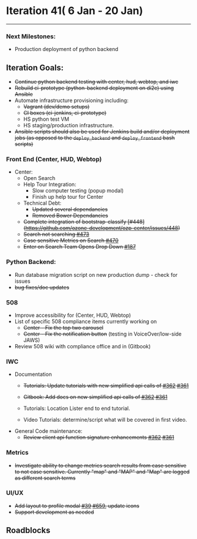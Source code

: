 # Iteration 41( 6 Jan - 20 Jan)

*** 
### Next Milestones:
* Production deployment of python backend

## Iteration Goals:
* ~~Continue python backend testing with center, hud, webtop, and iwc~~
* ~~Rebuild ci-prototype (python-backend deployment on di2e) using Ansible~~
* Automate infrastructure provisioning including:
  * ~~Vagrant (dev/demo setups)~~
  * ~~CI boxes (ci-jenkins, ci-prototype)~~
  * HS python test VM
  * HS staging/production infrastructure. 
* ~~Ansible scripts should also be used for Jenkins build and/or deployment jobs (as opposed to the `deploy_backend` and `deploy_frontend` bash scripts)~~

### Front End (Center, HUD, Webtop)

* Center:
  * Open Search
  * Help Tour Integration:
    * Slow computer testing (popup modal)
    * Finish up help tour for Center
  * Technical Debt:
    * ~~Updated several dependancies~~ 
    * ~~Removed Bower Dependancies~~
  * ~~Complete integration of bootstrap-classify [#448] (https://github.com/ozone-development/ozp-center/issues/448)~~
  * ~~Search not searching [#473](https://github.com/ozone-development/ozp-center/issues/473)~~
  * ~~Case sensitive Metrics on Search [#470](https://github.com/ozone-development/ozp-center/issues/470)~~
  * ~~Enter on Search Team Opens Drop Down [#187](https://github.com/ozone-development/ozp-center/issues/187)~~ 

### Python Backend:
* Run database migration script on new production dump - check for issues
* ~~bug fixes/doc updates~~

### 508 
* Improve accessibility for (Center, HUD, Webtop)
* List of specific 508 compliance items currently working on
   * ~~Center - Fix the top two carousel~~
   * ~~Center - Fix the notification button~~ (testing in VoiceOver/low-side JAWS)  
* Review 508 wiki with compliance office and in (Gitbook) 

### IWC
* Documentation
    * ~~Tutorials: Update tutorials with new simplified api calls of [#362](https://github.com/ozone-development/ozp-iwc/issues/362) [#361](https://github.com/ozone-development/ozp-iwc/issues/361)~~

    * ~~Gitbook: Add docs on new simplified api calls of [#362](https://github.com/ozone-development/ozp-iwc/issues/362) [#361](https://github.com/ozone-development/ozp-iwc/issues/361)~~

    * Tutorials: Location Lister end to end tutorial.
    * Video Tutorials: determine/script what will be covered in first video.
* General Code maintenance:
    * ~~Review client api function signature enhancements [#362](https://github.com/ozone-development/ozp-iwc/issues/362) [#361](https://github.com/ozone-development/ozp-iwc/issues/361)~~

### Metrics
* ~~Investigate ability to change metrics search results from case sensitive to not case sensitive. Currently "map" and "MAP" and "Map" are logged as different search terms~~

### UI/UX
* ~~Add layout to profile modal [#39](https://github.com/ozone-development/ozp-react-commons/pull/39) [#659](https://github.com/ozone-development/ozp-webtop/pull/659), update icons~~
* ~~Support development as needed~~

## Roadblocks
